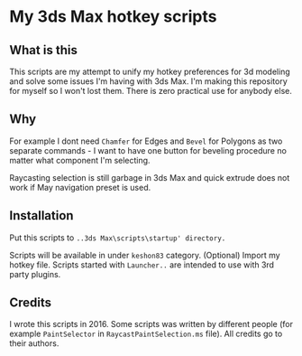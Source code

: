 # My 3ds Max hotkey scripts
## What is this
This scripts are my attempt to unify my hotkey preferences for 3d modeling and solve some issues I'm having with 3ds Max. 
I'm making this repository for myself so I won't lost them. There is zero practical use for anybody else.

## Why
For example I dont need `Chamfer` for Edges and `Bevel` for Polygons as two separate commands - I want to have one button for beveling procedure no matter what component I'm selecting.

Raycasting selection is still garbage in 3ds Max and quick extrude does not work if May navigation preset is used.

## Installation
Put this scripts to `..3ds Max\scripts\startup' directory.`

Scripts will be available in under `keshon83` category.
(Optional) Import my hotkey file.
Scripts started with `Launcher..` are intended to use with 3rd party plugins.

## Credits
I wrote this scripts in 2016. Some scripts was written by different people (for example `PaintSelector` in `RaycastPaintSelection.ms` file). All credits go to their authors.